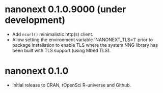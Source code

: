 # nanonext 0.1.0.9000 (under development)

* Add `ncurl()` minimalistic http(s) client.
* Allow setting the environment variable 'NANONEXT_TLS=1' prior to package installation to enable TLS where the system NNG library has been built with TLS support (using Mbed TLS).

# nanonext 0.1.0

* Initial release to CRAN, rOpenSci R-universe and Github.
